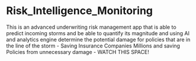 # Risk_Intelligence_Monitoring
This is an advanced underwriting risk management app that is able to predict incoming storms and be able to quantify its magnitude and using AI and analytics engine determine the potential damage for policies that are in the line of the storm - Saving Insurance Companies Millions and saving Policies from unnecessary damage - WATCH THIS SPACE!

